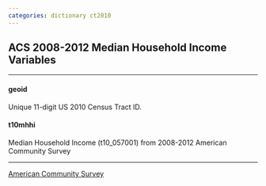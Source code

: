 ```yaml
---
categories: dictionary ct2010
---
```


## ACS 2008-2012 Median Household Income Variables

---

#### **geoid**
Unique 11-digit US 2010 Census Tract ID.


#### **t10mhhi**
Median Household Income (t10_057001) from 2008-2012 American Community Survey

---
[American Community Survey](http://www.census.gov/acs/www/)